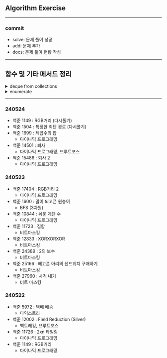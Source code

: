 ## Algorithm Exercise

---
### commit
- solve: 문제 풀이 성공
- add: 문제 추가
- docs: 문제 풀이 현황 작성
---

## 함수 및 기타 메서드 정리

<details>
<summary>deque from collections</summary>

```python
from collections import deque

# 덱 초기화
dq = deque([1, 2, 3, 4, 5])

# append와 appendleft
dq.append(6)
dq.appendleft(0)
print(dq)  # deque([0, 1, 2, 3, 4, 5, 6])

# pop과 popleft
right = dq.pop()
left = dq.popleft()
print(right, left)  # 6 0
print(dq)  # deque([1, 2, 3, 4, 5])

# extend와 extendleft
dq.extend([7, 8])
dq.extendleft([-1, -2])
print(dq)  # deque([-2, -1, 1, 2, 3, 4, 5, 7, 8])

# rotate
dq.rotate(2)
print(dq)  # deque([7, 8, -2, -1, 1, 2, 3, 4, 5])
dq.rotate(-2)
print(dq)  # deque([-2, -1, 1, 2, 3, 4, 5, 7, 8])

# remove
dq.remove(1)
print(dq)  # deque([-2, -1, 2, 3, 4, 5, 7, 8])

# count
count_2 = dq.count(2)
print(count_2)  # 1

# index
index_3 = dq.index(3)
print(index_3)  # 3
```
</details>

<details>
<summary>enumerate</summary>

```python
# enumerate(iterable, start=0)
# start 매개변수를 사용하여 인덱스를 다른 값부터 시작

# 리스트 예제
fruits = ['apple', 'banana', 'cherry']
for index, fruit in enumerate(fruits):
    print(index, fruit)

# 출력:
# 0 apple
# 1 banana
# 2 cherry
```
</details>

---

### 240524

- 백준 1149 : RGB거리 (다시풀기)
- 백준 1504 : 특정한 최단 경로 (다시풀기)
- 백준 1699 : 제곱수의 합
  - 다이나믹 프로그래밍
- 백준 14501 : 퇴사
  - 다이나믹 프로그래밍, 브루트포스
- 백준 15486 : 퇴사 2
  - 다이나믹 프로그래밍

### 240523

- 백준 17404 : RGB거리 2
  - 다이나믹 프로그래밍
- 백준 1600 : 말이 되고픈 원숭이
  - BFS (3차원)
- 백준 10844 : 쉬운 계단 수
  - 다이나믹 프로그래밍
- 백준 11723 : 집합
  - 비트마스킹
- 백준 12833 : XORXORXOR
  - 비트마스킹
- 백준 24389 : 2의 보수
  - 비트마스킹
- 백준 25166 : 배고픈 아리의 샌드위치 구매하기
  - 비트마스킹
- 백준 27960 : 사격 내기
  - 비트 마스킹

### 240522

- 백준 5972 : 택배 배송
  - 다익스트라
- 백준 12002 : Field Reduction (Silver)
  - 백트래킹, 브루트포스
- 백준 11726 : 2xn 타일링
  - 다이나믹 프로그래밍
- 백준 1149 : RGB거리
  - 다이나믹 프로그래밍
